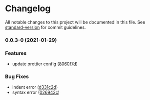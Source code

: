 # Changelog

All notable changes to this project will be documented in this file. See [standard-version](https://github.com/conventional-changelog/standard-version) for commit guidelines.

### 0.0.3-0 (2021-01-29)


### Features

* update prettier config ([8060f7d](https://github.com/akasuv/devkit/commit/8060f7d990a9b2227b70712140072d6f0162684f))


### Bug Fixes

* indent error ([d331c2d](https://github.com/akasuv/devkit/commit/d331c2d5fb3af0f4ba813a859e6aee76fba96075))
* syntax error ([026943c](https://github.com/akasuv/devkit/commit/026943c74dba3b530d3577dc00cb6712590380c8))
